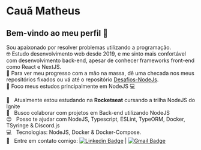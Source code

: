 # Cauã Matheus

## Bem-vindo ao meu perfil 👋
Sou apaixonado por resolver problemas utilizando a programação.
<br/> 🤓 Estudo desenvolvimento web desde 2019, e me sinto mais confortável com desenvolvimento back-end, apesar de conhecer frameworks front-end como React e NextJS.
<br/> 🌟 Para ver meu progresso com a mão na massa, dê uma checada nos meus repositórios fixados ou vá até o repositório [Desafios-NodeJs](https://github.com/CauaMatheus/Desafios-NodeJs).
<br/> 🏹 Foco meus estudos principalmente em NodeJS :computer:

 :rocket:  &nbsp; Atualmente estou estudando na **Rocketseat** cursando a trilha NodeJS do Ignite
 <br/> :purple_heart: &nbsp; Busco colaborar com projetos em Back-end utilizando NodeJS
 <br/> :blush: &nbsp; Posso te ajudar com NodeJS, Typescript, ESLint, TypeORM, Docker, TSyringe & Discord.js 
 <br/> :computer: &nbsp; Tecnologias: NodeJS, Docker & Docker-Compose.
 <br/> :email: &nbsp; Entre em contato comigo: [![Linkedin Badge](https://img.shields.io/badge/-LinkedIn-blue?style=flat-square&logo=Linkedin&logoColor=white&)](https://www.linkedin.com/in/cauã-matheus-alves-corrêa-28a9621a5/) 
| 
[![Gmail Badge](https://img.shields.io/badge/-Gmail-c14438?style=flat-square&logo=Gmail&logoColor=white)](mailto:caua10000@gmail.com)
